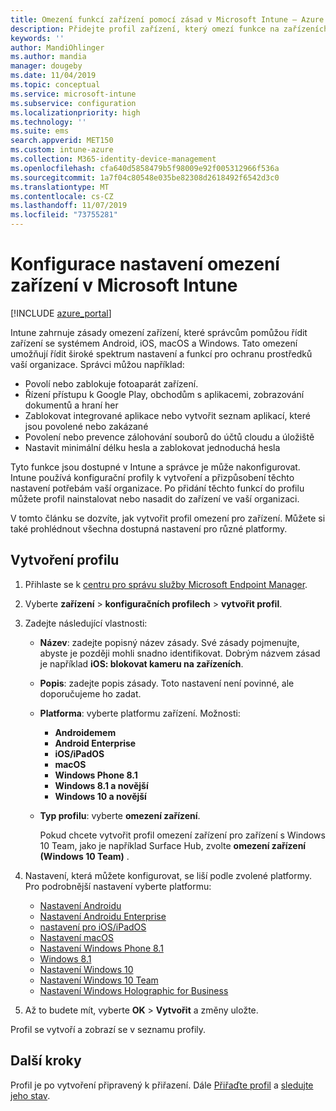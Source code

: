 ```yaml
---
title: Omezení funkcí zařízení pomocí zásad v Microsoft Intune – Azure | Microsoft Docs
description: Přidejte profil zařízení, který omezí funkce na zařízeních s Androidem, macOS, iOS, iPadOS, Windows Phone a Windows 10 v Microsoft Intune
keywords: ''
author: MandiOhlinger
ms.author: mandia
manager: dougeby
ms.date: 11/04/2019
ms.topic: conceptual
ms.service: microsoft-intune
ms.subservice: configuration
ms.localizationpriority: high
ms.technology: ''
ms.suite: ems
search.appverid: MET150
ms.custom: intune-azure
ms.collection: M365-identity-device-management
ms.openlocfilehash: cfa640d5858479b5f98009e92f005312966f536a
ms.sourcegitcommit: 1a7f04c80548e035be82308d2618492f6542d3c0
ms.translationtype: MT
ms.contentlocale: cs-CZ
ms.lasthandoff: 11/07/2019
ms.locfileid: "73755281"
---
```

# <a name="configure-device-restriction-settings-in-microsoft-intune"></a>Konfigurace nastavení omezení zařízení v Microsoft Intune

[!INCLUDE [azure_portal](../includes/azure_portal.md)]

Intune zahrnuje zásady omezení zařízení, které správcům pomůžou řídit zařízení se systémem Android, iOS, macOS a Windows. Tato omezení umožňují řídit široké spektrum nastavení a funkcí pro ochranu prostředků vaší organizace. Správci můžou například:

- Povolí nebo zablokuje fotoaparát zařízení.
- Řízení přístupu k Google Play, obchodům s aplikacemi, zobrazování dokumentů a hraní her
- Zablokovat integrované aplikace nebo vytvořit seznam aplikací, které jsou povolené nebo zakázané
- Povolení nebo prevence zálohování souborů do účtů cloudu a úložiště
- Nastavit minimální délku hesla a zablokovat jednoduchá hesla

Tyto funkce jsou dostupné v Intune a správce je může nakonfigurovat. Intune používá konfigurační profily k vytvoření a přizpůsobení těchto nastavení potřebám vaší organizace. Po přidání těchto funkcí do profilu můžete profil nainstalovat nebo nasadit do zařízení ve vaší organizaci.

V tomto článku se dozvíte, jak vytvořit profil omezení pro zařízení. Můžete si také prohlédnout všechna dostupná nastavení pro různé platformy.

## <a name="create-the-profile"></a>Vytvoření profilu

1. Přihlaste se k [centru pro správu služby Microsoft Endpoint Manager](https://go.microsoft.com/fwlink/?linkid=2109431).
2. Vyberte **zařízení** > **konfiguračních profilech** > **vytvořit profil**.
3. Zadejte následující vlastnosti:

    - **Název**: zadejte popisný název zásady. Své zásady pojmenujte, abyste je později mohli snadno identifikovat. Dobrým názvem zásad je například **iOS: blokovat kameru na zařízeních**.
    - **Popis**: zadejte popis zásady. Toto nastavení není povinné, ale doporučujeme ho zadat.
    - **Platforma**: vyberte platformu zařízení. Možnosti:  

        - **Androidemem**
        - **Android Enterprise**
        - **iOS/iPadOS**
        - **macOS**
        - **Windows Phone 8.1**
        - **Windows 8.1 a novější**
        - **Windows 10 a novější**

    - **Typ profilu**: vyberte **omezení zařízení**.

        Pokud chcete vytvořit profil omezení zařízení pro zařízení s Windows 10 Team, jako je například Surface Hub, zvolte **omezení zařízení (Windows 10 Team)** .

4. Nastavení, která můžete konfigurovat, se liší podle zvolené platformy. Pro podrobnější nastavení vyberte platformu:

    - [Nastavení Androidu](../device-restrictions-android.md)
    - [Nastavení Androidu Enterprise](../device-restrictions-android-for-work.md)
    - [nastavení pro iOS/iPadOS](device-restrictions-ios.md)
    - [Nastavení macOS](device-restrictions-macos.md)
    - [Nastavení Windows Phone 8.1](device-restrictions-windows-phone-8-1.md)
    - [Windows 8.1](device-restrictions-windows-8-1.md)
    - [Nastavení Windows 10](device-restrictions-windows-10.md)
    - [Nastavení Windows 10 Team](device-restrictions-windows-10-teams.md)
    - [Nastavení Windows Holographic for Business](device-restrictions-windows-holographic.md)

5. Až to budete mít, vyberte **OK** > **Vytvořit** a změny uložte.

Profil se vytvoří a zobrazí se v seznamu profily.

## <a name="next-steps"></a>Další kroky

Profil je po vytvoření připravený k přiřazení. Dále [Přiřaďte profil](../device-profile-assign.md) a [sledujte jeho stav](../device-profile-monitor.md).

<!--  Removing image as part of design review; retaining source until we known the disposition.

## Example of device restriction settings

In this high-level example, you'll create a device restriction policy that blocks the use of the built-in camera app on Android devices.

![How to disable the camera on Android devices](./media/device-restrictions-configure/disable-android-camera.png)

-->

